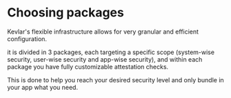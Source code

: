 # Choosing packages

Kevlar's flexible infrastructure allows for very granular and efficient configuration.

it is divided in 3 packages, each targeting a specific scope (system-wise security, user-wise security and app-wise security), and within each package you have fully customizable attestation checks. 

This is done to help you reach your desired security level and only bundle in your app what you need.

